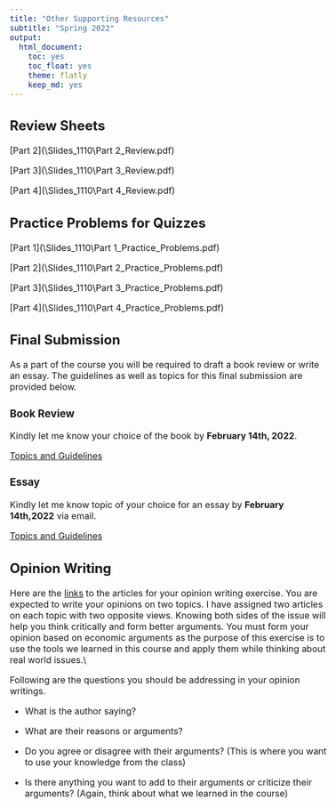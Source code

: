 ```yaml
---
title: "Other Supporting Resources"
subtitle: "Spring 2022"
output: 
  html_document: 
    toc: yes
    toc_float: yes
    theme: flatly
    keep_md: yes
---
```

<style type="text/css">
  body{
  font-size: 12pt;
}
</style>




## Review Sheets

[Part 2](\Slides_1110\Part 2_Review.pdf)

[Part 3](\Slides_1110\Part 3_Review.pdf)

[Part 4](\Slides_1110\Part 4_Review.pdf)

## Practice Problems for Quizzes

[Part 1](\Slides_1110\Part 1_Practice_Problems.pdf)

[Part 2](\Slides_1110\Part 2_Practice_Problems.pdf)

[Part 3](\Slides_1110\Part 3_Practice_Problems.pdf)

[Part 4](\Slides_1110\Part 4_Practice_Problems.pdf)

## Final Submission

As a part of the course you will be required to draft a book review or write an essay. The guidelines as well as topics for this final submission are provided below. 

### Book Review

Kindly let me know your choice of the book by **February 14th, 2022**. 

[Topics and Guidelines](\Slides_1110\Book-Review.pdf)

### Essay

Kindly let me know topic of your choice for an essay by **February 14th,2022** via email.

[Topics and Guidelines](\Slides_1110\Essay.pdf)

## Opinion Writing 


Here are the [links](\Slides_1110\Articles_Spring2022.docx) to the articles for your opinion writing exercise. You are expected to write your opinions on two topics. I have assigned two articles on each topic with two opposite views. Knowing both sides of the issue will help you think critically and form better arguments. You must form your opinion based on economic arguments as the purpose of this exercise is to use the tools we learned in this course and apply them while thinking about real world issues.\


Following are the questions you should be addressing in your opinion writings.

- What is the author saying? 

-  What are their reasons or arguments?

-  Do you agree or disagree with their arguments? (This is where you want to use your knowledge from the class)

- Is there anything you want to add to their arguments or criticize their arguments? (Again, think about what we learned in the course)


